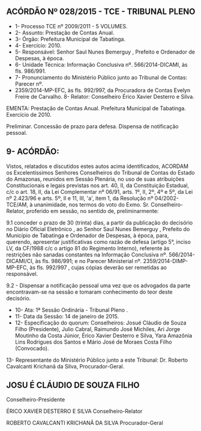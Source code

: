 
## ACÓRDÃO Nº 028/2015 - TCE - TRIBUNAL PLENO

- 1- Processo TCE nº 2009/2011 - 5 VOLUMES.
- 2- Assunto: Prestação de Contas Anual.
- 3- Órgão: Prefeitura Municipal de Tabatinga.
- 4- Exercício: 2010.
- 5-  Responsável: Senhor Saul  Nunes  Bemerguy , Prefeito  e  Ordenador  de  Despesas,  à época.
- 6- Unidade Técnica: Informação Conclusiva nº. 566/2014-DICAMI, às fls. 986/991.
- 7-  Pronunciamento  do Ministério  Público  junto  ao Tribunal  de Contas: Parecer  nº.
- 2359/2014-MP-EFC, às fls. 992/997, da Procuradora de Contas Evelyn Freire de Carvalho. 8- Relator: Conselheiro Érico Xavier Desterro e Silva.

EMENTA: Prestação de Contas Anual. Prefeitura  Municipal  de  Tabatinga.  Exercício de 2010.

Preliminar.  Concessão  de  prazo  para  defesa. Dispensa de notificação pessoal.

## 9- ACÓRDÃO:

Vistos, relatados e  discutidos estes autos acima identificados,  ACORDAM os Excelentíssimos  Senhores  Conselheiros  do  Tribunal  de  Contas  do  Estado  do Amazonas,  reunidos  em Sessão  Plenária,  no  uso  de suas  atribuições Constitucionais  e legais  previstas  nos  art.  40,  II, da  Constituição  Estadual,  c/c  o  art.  18,  II,  da  Lei Complementar nº 06/91, arts. 1º, II, 2º, 4º e 5º, da Lei nº 2.423/96 e arts. 5º, II e 11, III, 'a', item 1, da Resolução nº 04/2002-TCE/AM, à unanimidade, nos termos do voto do Exmo. Sr. Conselheiro-Relator, proferido em sessão, no sentido de, preliminarmente:

9.1  conceder  o  prazo  de 30  (trinta) dias, a  partir  da  publicação  do decisório no Diário Oficial Eletrônico ,  ao  Senhor Saul Nunes Bemerguy ,  Prefeito  do Município de Tabatinga e Ordenador de Despesas, à época, para, querendo, apresentar justificativas como razão de defesa (artigo 5°, inciso LV, da CF/1988 c/c o artigo 81 do Regimento  Interno),  referente  às  restrições não  sanadas constantes  na Informação Conclusiva  nº.  566/2014-DICAMI/CI, às  fls. 986/991;  e  no Parecer  Ministerial nº. 2359/2014-DIMP-MP-EFC, às fls. 992/997 , cujas cópias deverão  ser remetidas  ao responsável.

9.2 - Dispensar a notificação pessoal uma vez que os advogados da parte encontravam-se na sessão e tomaram conhecimento do teor deste decisório.

- 10- Ata: 1ª Sessão Ordinária - Tribunal Pleno .
- 11- Data da Sessão: 14 de janeiro de 2015.
- 12- Especificação do quorum: Conselheiros: Josué Cláudio de Souza Filho (Presidente), Julio Cabral, Raimundo José  Michiles,  Ari  Jorge  Moutinho da Costa Júnior, Érico Xavier Desterro  e  Silva,  Yara  Amazônia  Lins  Rodrigues  dos  Santos  e  Mário  José  de  Moraes Costa Filho (Convocado).

13- Representante do Ministério Público junto a este Tribunal: Dr. Roberto Cavalcanti Krichanã da Silva, Procurador-Geral.

## JOSU É CLÁUDIO DE SOUZA FILHO

Conselheiro-Presidente

ÉRICO XAVIER DESTERRO E SILVA Conselheiro-Relator

ROBERTO CAVALCANTI KRICHANÃ DA SILVA Procurador-Geral